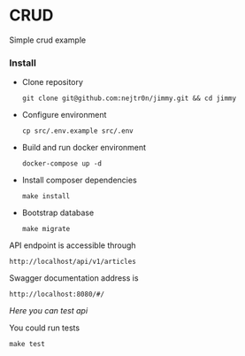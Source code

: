 # CRUD

Simple crud example

### Install
* Clone repository
    
  ```git clone git@github.com:nejtr0n/jimmy.git && cd jimmy```
* Configure environment  
    
  ```cp src/.env.example src/.env```
* Build and run docker environment
  
  ```docker-compose up -d```
* Install composer dependencies
  
  ```make install```
* Bootstrap database
  
  ```make migrate```

API endpoint is accessible through
```
http://localhost/api/v1/articles
```

Swagger documentation address is
```
http://localhost:8080/#/
```

*Here you can test api*

You could run tests
```
make test
```